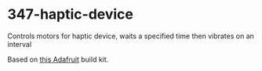 # 347-haptic-device

Controls motors for haptic device, waits a specified time then vibrates on an interval

Based on [this Adafruit](https://learn.adafruit.com/haptic-headband/overview) build kit.
